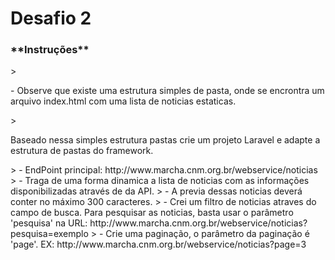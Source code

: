 
<h1>Desafio 2</h1>

<h3>**Instruções**</h3>
> <p>- Observe que existe uma estrutura simples de pasta, onde se encrontra um arquivo index.html com uma lista de noticias estaticas.</p>
> <p>Baseado nessa simples estrutura pastas crie um projeto Laravel e adapte a estrutura de pastas do framework.</p>
> - EndPoint principal: http://www.marcha.cnm.org.br/webservice/noticias
> - Traga de uma forma dinamica a lista de noticias com as informações disponibilizadas através de da API.
> - A previa dessas noticias deverá conter no máximo 300 caracteres.
> - Crei um filtro de noticias atraves do campo de busca. Para pesquisar as noticias, basta usar o parâmetro 'pesquisa' na URL: http://www.marcha.cnm.org.br/webservice/noticias?pesquisa=exemplo
> - Crie uma paginação, o parâmetro da paginação é 'page'. EX: http://www.marcha.cnm.org.br/webservice/noticias?page=3




